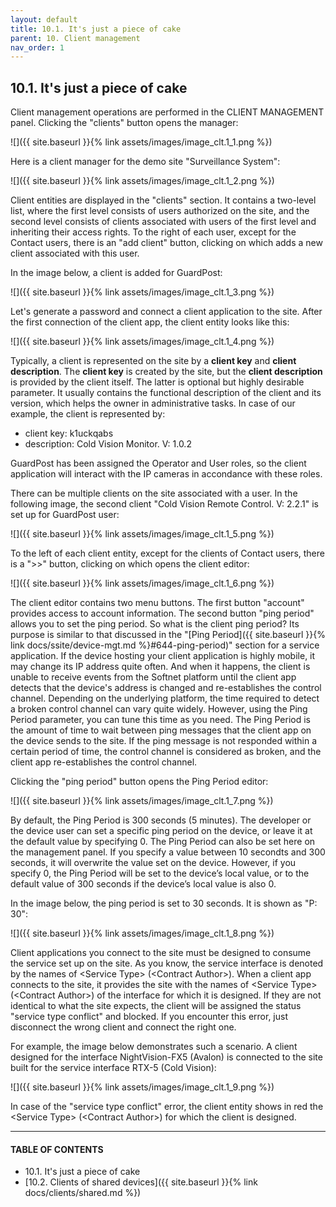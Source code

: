 ```yaml
---
layout: default
title: 10.1. It's just a piece of cake
parent: 10. Client management
nav_order: 1
---
```


## 10.1. It's just a piece of cake

Client management operations are performed in the <span class="header-green">CLIENT MANAGEMENT</span> panel. Clicking the "<span class="text-cyan">clients</span>" button opens the manager:

![]({{ site.baseurl }}{% link assets/images/image_clt.1_1.png %})

Here is a client manager for the demo site "Surveillance System":

![]({{ site.baseurl }}{% link assets/images/image_clt.1_2.png %})

Client entities are displayed in the "<span class="text-blue">clients</span>" section. It contains a two-level list, where the first level consists of users authorized on the site, and the second level consists of clients associated with users of the first level and inheriting their access rights. To the right of each user, except for the Contact users, there is an "<span class="text-green">add client</span>" button, clicking on which adds a new client associated with this user.  

In the image below, a client is added for GuardPost:

![]({{ site.baseurl }}{% link assets/images/image_clt.1_3.png %})

Let's generate a password and connect a client application to the site. After the first connection of the client app, the client entity looks like this:

![]({{ site.baseurl }}{% link assets/images/image_clt.1_4.png %})

Typically, a client is represented on the site by a **client key** and **client description**. The **client key** is created by the site, but the **client description** is provided by the client itself. The latter is optional but highly desirable parameter. It usually contains the functional description of the client and its version, which helps the owner in administrative tasks. In case of our example, the client is represented by:  
* <span class="text-caption">client key</span>: k1uckqabs
* <span class="text-caption">description</span>: Cold Vision Monitor. V: 1.0.2

GuardPost has been assigned the <span class="text-role">Operator</span> and <span class="text-role">User</span> roles, so the client application will interact with the IP cameras in accondance with these roles.  

There can be multiple clients on the site associated with a user. In the following image, the second client "Cold Vision Remote Control. V: 2.2.1" is set up for GuardPost user:

![]({{ site.baseurl }}{% link assets/images/image_clt.1_5.png %})

To the left of each client entity, except for the clients of Contact users, there is a "<span class="text-cyan">&gt;&gt;</span>" button, clicking on which opens the client editor:

![]({{ site.baseurl }}{% link assets/images/image_clt.1_6.png %})

The client editor contains two menu buttons. The first button "<span class="text-cyan">account</span>" provides access to account information. The second button "<span class="text-cyan">ping period</span>" allows you to set the ping period. So what is the client ping period? Its purpose is similar to that discussed in the "[Ping Period]({{ site.baseurl }}{% link docs/ssite/device-mgt.md %}#644-ping-period)" section for a service application. If the device hosting your client application is highly mobile, it may change its IP address quite often. And when it happens, the client is unable to receive events from the Softnet platform until the client app detects that the device's address is changed and re-establishes the control channel. Depending on the underlying platform, the time required to detect a broken control channel can vary quite widely. However, using the Ping Period parameter, you can tune this time as you need. The Ping Period is the amount of time to wait between ping messages that the client app on the device sends to the site. If the ping message is not responded within a certain period of time, the control channel is considered as broken, and the client app re-establishes the control channel.  

Clicking the "<span class="text-cyan">ping period</span>" button opens the Ping Period editor: 

![]({{ site.baseurl }}{% link assets/images/image_clt.1_7.png %})

By default, the Ping Period is 300 seconds (5 minutes). The developer or the device user can set a specific ping period on the device, or leave it at the default value by specifying 0. The Ping Period can also be set here on the management panel. If you specify a value between 10 secondts and 300 seconds, it will overwrite the value set on the device. However, if you specify 0, the Ping Period will be set to the device’s local value, or to the default value of 300 seconds if the device’s local value is also 0.

In the image below, the ping period is set to 30 seconds. It is shown as "<span class="text-green">P</span>: 30":

![]({{ site.baseurl }}{% link assets/images/image_clt.1_8.png %})

Client applications you connect to the site must be designed to consume the service set up on the site. As you know, the service interface is denoted by the names of &lt;<span class="text-st">Service Type</span>&gt; (&lt;<span class="text-st">Contract Author</span>&gt;). When a client app connects to the site, it provides the site with the names of &lt;<span class="text-st">Service Type</span>&gt; (&lt;<span class="text-st">Contract Author</span>&gt;) of the interface for which it is designed. If they are not identical to what the site expects, the client will be assigned the status "<span class="text-red">service type conflict</span>" and blocked. If you encounter this error, just disconnect the wrong client and connect the right one.  

For example, the image below demonstrates such a scenario. A client designed for the interface <span class="text-st">NightVision-FX5</span> (<span class="text-st">Avalon</span>) is connected to the site built for the service interface <span class="text-st">RTX-5</span> (<span class="text-st">Cold Vision</span>):

![]({{ site.baseurl }}{% link assets/images/image_clt.1_9.png %})

In case of the "<span class="text-red">service type conflict</span>" error, the client entity shows in red the &lt;<span class="text-red">Service Type</span>&gt; (&lt;<span class="text-red">Contract Author</span>&gt;) for which the client is designed. 

---
#### TABLE OF CONTENTS
* 10.1. It's just a piece of cake
* [10.2. Clients of shared devices]({{ site.baseurl }}{% link docs/clients/shared.md %})
